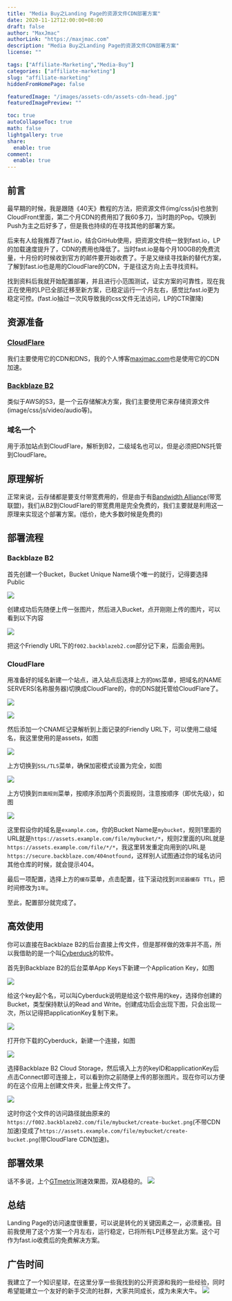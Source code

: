 ```yaml
---
title: "Media Buy之Landing Page的资源文件CDN部署方案"
date: 2020-11-12T12:00:00+08:00
draft: false
author: "MaxJmac"
authorLink: "https://maxjmac.com"
description: "Media Buy之Landing Page的资源文件CDN部署方案"
license: ""

tags: ["Affiliate-Marketing","Media-Buy"]
categories: ["affiliate-marketing"]
slug: "affiliate-marketing"
hiddenFromHomePage: false

featuredImage: "/images/assets-cdn/assets-cdn-head.jpg"
featuredImagePreview: ""

toc: true
autoCollapseToc: true
math: false
lightgallery: true
share:
  enable: true
comment:
  enable: true
---
```


## 前言
最早期的时候，我是跟随《40天》教程的方法，把资源文件(img/css/js)也放到CloudFront里面，第二个月CDN的费用扣了我60多刀，当时跑的Pop。切换到Push为主之后好多了，但是我也持续的在寻找其他的部署方案。

后来有人给我推荐了fast.io，结合GitHub使用，把资源文件统一放到fast.io，LP的加载速度提升了，CDN的费用也降低了。当时fast.io是每个月100GB的免费流量，十月份的时候收到官方的邮件要开始收费了。于是又继续寻找新的替代方案，了解到fast.io也是用的CloudFlare的CDN，于是往这方向上去寻找资料。

找到资料后我就开始配置部署，并且进行小范围测试，证实方案的可靠性，现在我正在使用的LP已全部迁移至新方案，已稳定运行一个月左右，感觉比fast.io更为稳定可控。(fast.io抽过一次风导致我的css文件无法访问，LP的CTR骤降)

## 资源准备

### [CloudFlare](https://www.cloudflare.com/)
我们主要使用它的CDN和DNS，我的个人博客[maxjmac.com](https://maxjmac.com/)也是使用它的CDN加速。

### [Backblaze B2](https://www.backblaze.com/)
类似于AWS的S3，是一个云存储解决方案，我们主要使用它来存储资源文件(image/css/js/video/audio等)。

### 域名一个
用于添加站点到CloudFlare，解析到B2，二级域名也可以，但是必须把DNS托管到CloudFlare。

## 原理解析
正常来说，云存储都是要支付带宽费用的，但是由于有[Bandwidth Alliance](https://www.cloudflare.com/bandwidth-alliance/)(带宽联盟)，我们从B2到CloudFlare的带宽费用是完全免费的，我们主要就是利用这一原理来实现这个部署方案。(低价，绝大多数时候是免费的)

## 部署流程

### Backblaze B2
首先创建一个Bucket，Bucket Unique Name填个唯一的就行，记得要选择Public

![](/images/assets-cdn/create-bucket.png)

创建成功后先随便上传一张图片，然后进入Bucket，点开刚刚上传的图片，可以看到以下内容

![](/images/assets-cdn/friendly-url.png)

把这个Friendly URL下的`f002.backblazeb2.com`部分记下来，后面会用到。

### CloudFlare
用准备好的域名新建一个站点，进入站点后选择上方的`DNS`菜单，把域名的NAME SERVERS(名称服务器)切换成CloudFlare的，你的DNS就托管给CloudFlare了。

![](/images/assets-cdn/nameservers1.png)

![](/images/assets-cdn/nameservers2.png)

然后添加一个CNAME记录解析到上面记录的Friendly URL下，可以使用二级域名，我这里使用的是assets，如图

![](/images/assets-cdn/dns.png)

上方切换到`SSL/TLS`菜单，确保加密模式设置为完全，如图

![](/images/assets-cdn/ssl.png)

上方切换到`页面规则`菜单，按顺序添加两个页面规则，注意按顺序（即优先级），如图

![](/images/assets-cdn/page-rule.png)

这里假设你的域名是`example.com`，你的Bucket Name是`mybucket`，规则1里面的URL就是`https://assets.example.com/file/mybucket/*`，规则2里面的URL就是`https://assets.example.com/file/*/*`，我这里转发重定向用到的URL是`https://secure.backblaze.com/404notfound`，这样别人试图通过你的域名访问其他仓库的时候，就会提示404。

最后一项配置，选择上方的`缓存`菜单，点击配置，往下滚动找到`浏览器缓存 TTL`，把时间修改为`1年`。

至此，配置部分就完成了。

## 高效使用
你可以直接在Backblaze B2的后台直接上传文件，但是那样做的效率并不高，所以我借助的是一个叫[Cyberduck](https://cyberduck.io/download/)的软件。

首先到Backblaze B2的后台菜单App Keys下新建一个Application Key，如图

![](/images/assets-cdn/appkey1.png)

给这个key起个名，可以叫Cyberduck说明是给这个软件用的key，选择你创建的Bucket，类型保持默认的Read and Write。创建成功后会出现下图，只会出现一次，所以记得把applicationKey复制下来。

![](/images/assets-cdn/appkey2.png)

打开你下载的Cyberduck，新建一个连接，如图

![](/images/assets-cdn/cyberduck.png)

选择Backblaze B2 Cloud Storage，然后填入上方的keyID和applicationKey后点击Connect即可连接上，可以看到你之前随便上传的那张图片。现在你可以方便的在这个应用上创建文件夹，批量上传文件了。

![](/images/assets-cdn/cyberduck2.png)

这时你这个文件的访问路径就由原来的`https://f002.backblazeb2.com/file/mybucket/create-bucket.png`(不带CDN加速)变成了`https://assets.example.com/file/mybucket/create-bucket.png`(带CloudFlare CDN加速)。

## 部署效果
话不多说，上个[GTmetrix](https://gtmetrix.com/)测速效果图，双A稳稳的。
![](/images/assets-cdn/speedtest.png)

## 总结
Landing Page的访问速度很重要，可以说是转化的关键因素之一，必须重视。目前我使用了这个方案一个月左右，运行稳定，已将所有LP迁移至此方案。这个可作为fast.io收费后的免费解决方案。

## 广告时间
我建立了一个知识星球，在这里分享一些我找到的公开资源和我的一些经验，同时希望能建立一个友好的新手交流的社群，大家共同成长，成为未来大牛。
![](/images/contact.jpg)